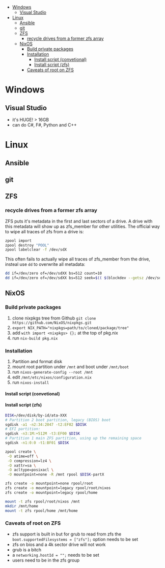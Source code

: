 - [Windows](#windows)
  - [Visual Studio](#visual-studio)
- [Linux](#linux)
  - [Ansible](#ansible)
  - [git](#git)
  - [ZFS](#zfs)
    - [recycle drives from a former zfs array](#recycle-drives-from-a-former-zfs-array)
  - [NixOS](#nixos)
    - [Build private packages](#build-private-packages)
    - [Installation](#installation)
      - [Install script (convetional)](#install-script-convetional)
      - [Install script (zfs)](#install-script-zfs)
    - [Caveats of root on ZFS](#caveats-of-root-on-zfs)

# Windows
## Visual Studio
- it's HUGE! > 16GB
- can do C#, F#, Python and C++
# Linux
## Ansible
## git
## ZFS
### recycle drives from a former zfs array
ZFS puts it's metadata in the first and last sectors of a drive. A drive with this metadata will show up as zfs_member for other utilities. The official way to wipe all traces of zfs from a drive is:

``` bash
zpool import
zpool destroy "POOL"
zpool labelclear -f /dev/sdX
```
This often fails to actually wipe all traces of zfs_member from the drive, insteal use `dd` to overwrite all metadata:

```bash
dd if=/dev/zero of=/dev/sdXX bs=512 count=10
dd if=/dev/zero of=/dev/sdXX bs=512 seek=$(( $(blockdev --getsz /dev/sdXX) - 4096 )) count=1M
```

## NixOS
### Build private packages
1. clone nixpkgs tree from Github `git clone https://github.com/NixOS/nixpkgs.git`
2. `export NIX_PATH="nixpkgs=path/to/cloned/package/tree"`
3. add `with import <nixpkgs> {};` at the top of pkg.nix
4. run `nix-build pkg.nix`
   
### Installation
1. Partition and format disk
2. mount root partition under `/mnt` and boot under `/mnt/boot`
3. run `nixos-generate-config --root /mnt`
4. edit `/mnt/etc/nixos/configuration.nix`
5. run `nixos-install`

#### Install script (convetional)
#### Install script (zfs)
```bash
DISK=/dev/disk/by-id/ata-XXX
# Partition 2 boot partition, legacy (BIOS) boot
sgdisk -a1 -n2:34:2047 -t2:EF02 $DISK
# EFI partition:
sgdisk -n3:1M:+512M -t3:EF00 $DISK
# Partition 1 main ZFS partition, using up the remaining space
sgdisk -n1:0:0 -t1:BF01 $DISK

zpool create \
 -O atime=off \
 -O compression=lz4 \
 -O xattr=sa \
 -O acltype=posixacl \
 -O mountpoint=none -R /mnt rpool $DISK-partX

zfs create -o mountpoint=none rpool/root
zfs create -o mountpoint=legacy rpool/root/nixos
zfs create -o mountpoint=legacy rpool/home

mount -t zfs rpool/root/nixos /mnt
mkdir /mnt/home
mount -t zfs rpool/home /mnt/home
```
### Caveats of root on ZFS
- zfs support is built in but for grub to read from zfs the `boot.supportedFilesystems = ["zfs"];` option needs to be set
- zfs on bios and a 4k sector drive will not work
- grub is a bitch
- a `networking.hostId = "";` needs to be set
- users need to be in the zfs group